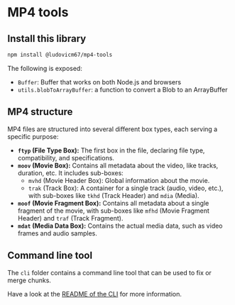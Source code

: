 # MP4 tools

## Install this library

```sh
npm install @ludovicm67/mp4-tools
```

The following is exposed:

- `Buffer`: Buffer that works on both Node.js and browsers
- `utils.blobToArrayBuffer`: a function to convert a Blob to an ArrayBuffer

## MP4 structure

MP4 files are structured into several different box types, each serving a specific purpose:

- **`ftyp` (File Type Box):** The first box in the file, declaring file type, compatibility, and specifications.
- **`moov` (Movie Box):** Contains all metadata about the video, like tracks, duration, etc. It includes sub-boxes:
  - `mvhd` (Movie Header Box): Global information about the movie.
  - `trak` (Track Box): A container for a single track (audio, video, etc.), with sub-boxes like `tkhd` (Track Header) and `mdia` (Media).
- **`moof` (Movie Fragment Box):** Contains all metadata about a single fragment of the movie, with sub-boxes like `mfhd` (Movie Fragment Header) and `traf` (Track Fragment).
- **`mdat` (Media Data Box):** Contains the actual media data, such as video frames and audio samples.

## Command line tool

The `cli` folder contains a command line tool that can be used to fix or merge chunks.

Have a look at the [README of the CLI](./cli/README.md) for more information.

